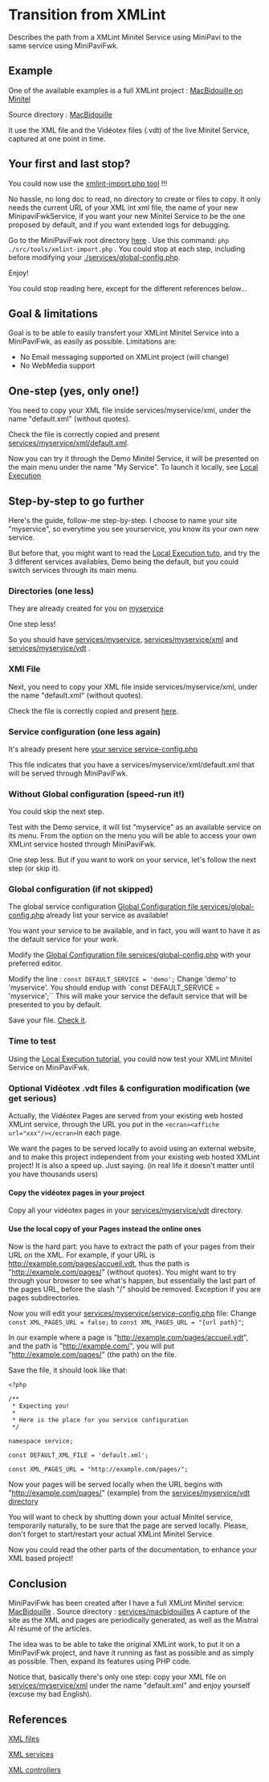 # Transition from XMLint

Describes the path from a XMLint Minitel Service using MiniPavi to the same service using MiniPaviFwk.


## Example
One of the available examples is a full XMLint project : [MacBidouille on Minitel](https://www.minipavi.fr/emulminitel/index.php?url=https://minitelbidouille.pvigier.com/macbidouille.xml&color=false)

Source directory : [MacBidouille](https://www.minipavi.fr/emulminitel/index.php?url=https://minitelbidouille.pvigier.com/macbidouille.xml&color=false)

It use the XML file and the Vidéotex files (.vdt) of the live Minitel Service, captured at one point in time.


## Your first and last stop?
You could now use the [xmlint-import.php tool](../../src/tools/xmlint-import.php) !!!

No hassle, no long doc to read, no directory to create or files to copy.
It only needs the current URL of your XML int xml file, the name of your new MinipaviFwkService, if you want your new Minitel Service to be the one proposed by default, and if you want extended logs for debugging.

Go to the MiniPaviFwk root directory [here](../../) .
Use this command: `php ./src/tools/xmlint-import.php` .
You could stop at each step, including before modifying your [./services/global-config.php](../../services/global-config.php).

Enjoy!

You could stop reading here, except for the different references below...


## Goal & limitations
Goal is to be able to easily transfert your XMLint Minitel Service into a MiniPaviFwk, as easily as possible.
Limitations are:
- No Email messaging supported on XMLint project (will change)
- No WebMedia support


## One-step (yes, only one!)
You need to copy your XML file inside services/myservice/xml, under the name "default.xml" (without quotes).

Check the file is correctly copied and present [services/myservice/xml/default.xml](../../services/myservice/xml/default.xml).

Now you can try it through the Demo Minitel Service, it will be presented on the main menu under the name "My Service".
To launch it locally, see [Local Execution](./Local-execution.md)


## Step-by-step to go further
Here's the guide, follow-me step-by-step.
I choose to name your site "myservice", so everytime you see yourservice, you know its your own new service.

But before that, you might want to read the [Local Execution tuto](./Local-execution.md), and try the 3 different services availables, Demo being the default, but you could switch services through its main menu.


### Directories (one less)
They are already created for you on [myservice](../../services/myservice/)

One step less!

So you should have [services/myservice](../../services/myservice/), [services/myservice/xml](../../services/myservice/xml/) and [services/myservice/vdt](../../services/myservice/vdt/) .

### XMl File
Next, you need to copy your XML file inside services/myservice/xml, under the name "default.xml" (without quotes).

Check the file is correctly copied and present [here](../../services/myservice/xml/default.xml).

### Service configuration (one less again)
It's already present here [your service service-config.php](../../services/myservice/service-config.php)

This file indicates that you have a services/myservice/xml/default.xml that will be served through MiniPaviFwk.

### Without Global configuration (speed-run it!)
You could skip the next step.

Test with the Demo service, it will list "myservice" as an available service on its menu.
From the option on the menu you will be able to access your own XMLint service hosted through MiniPaviFwk.

One step less. But if you want to work on your service, let's follow the next step (or skip it).

### Global configuration (if not skipped)
The global service configuration [Global Configuration file services/global-config.php](../../services/global-config.php) already list your service as available!

You want your service to be available, and in fact, you will want to have it as the default service for your work.

Modify the [Global Configuration file services/global-config.php](../../services/global-config.php) with your preferred editor.

Modify the line : `const DEFAULT_SERVICE = 'demo';`
Change 'demo' to 'myservice'.
You should endup with `const DEFAULT_SERVICE = 'myservice';``
This will make your service the default service that will be presented to you by default.

Save your file. [Check it](../../services/global-config.php).

### Time to test
Using the [Local Execution tutorial](./Local-execution.md), you could now test your XMLint Minitel Service on MiniPaviFwk.

### Optional Vidéotex .vdt files & configuration modification (we get serious)
Actually, the Vidéotex Pages are served from your existing web hosted XMLint service, through the URL you put in the `<ecran><affiche url="xxx"/></ecran>`in each page.

We want the pages to be served locally to avoid using an external website, and to make this project independent from your existing web hosted XMLint project!
It is also a speed up. Just saying. (in real life it doesn't matter until you have thousands users)

#### Copy the vidéotex pages in your project
Copy all your vidéotex pages in your [services/myservice/vdt](../../services/myservice/vdt) directory.

#### Use the local copy of your Pages instead the online ones
Now is the hard part: you have to extract the path of your pages from their URL on the XML.
For example, if your URL is http://example.com/pages/accueil.vdt, thus the path is "http://example.com/pages/" (without quotes).
You might want to try through your browser to see what's happen, but essentially the last part of the pages URL, before the slash "/" should be removed. Exception if you are pages subdirectories.

Now you will edit your [services/myservice/service-config.php](../../services/myservice/service-config.php) file:
Change `const XML_PAGES_URL = false;` to `const XML_PAGES_URL = "{url path}"`;

In our example where a page is "http://example.com/pages/accueil.vdt", and the path is "http://example.com/", you will put "http://example.com/pages/" (the path) on the file.

Save the file, it should look like that:
```
<?php

/**
 * Expecting you!
 * 
 * Here is the place for you service configuration
 */

namespace service;

const DEFAULT_XML_FILE = 'default.xml';

const XML_PAGES_URL = "http://example.com/pages/";
```

Now your pages will be served locally when the URL begins with "http://example.com/pages/" (example) from the [services/myservice/vdt directory](../../services/myservice/vdt/)

You will want to check by shutting down your actual Minitel service, temporarily naturally, to be sure that the page are served locally.
Please, don't forget to start/restart your actual XMLint Minitel Service.

Now you could read the other parts of the documentation, to enhance your XML based project!


## Conclusion
MiniPaviFwk has been created after I have a full XMLint Minitel service: [MacBidouille](https://www.minipavi.fr/emulminitel/index.php?url=https://minitelbidouille.pvigier.com/macbidouille.xml&color=false) .
Source directory : [services/macbidouilles](../../services/macbidouille/)
A capture of the site as the XML and pages are periodically generated, as well as the Mistral AI résumé of the articles.

The idea was to be able to take the original XMLint work, to put it on a MiniPaviFwk project, and have it running as fast as possible and as simply as possible.
Then, expand its features using PHP code.

Notice that, basically there's only one step: copy your XML file on [services/myservice/xml](../../services/myservice/xml) under the name "default.xml" and enjoy yourself (excuse my bad English).


## References

[XML files](./XML-files.md)

[XML services](./XML-services.md)

[XML controllers](./XML-controllers.md)
